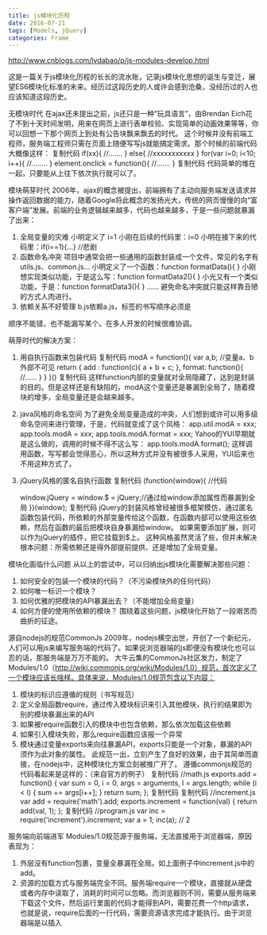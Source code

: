 ```yaml
---
title: js模块化历程
date: 2016-07-21
tags: [Models, jQuery]
categories: Frame
---
```


http://www.cnblogs.com/lvdabao/p/js-modules-develop.html

这是一篇关于js模块化历程的长长的流水账，记录js模块化思想的诞生与变迁，展望ES6模块化标准的未来。经历过这段历史的人或许会感到沧桑，没经历过的人也应该知道这段历史。
 
无模块时代
在ajax还未提出之前，js还只是一种“玩具语言”，由Brendan Eich花了不到十天时间发明，用来在网页上进行表单校验、实现简单的动画效果等等，你可以回想一下那个网页上到处有公告块飘来飘去的时代。
这个时候并没有前端工程师，服务端工程师只需在页面上随便写写js就能搞定需求。那个时候的前端代码大概像这样：
复制代码
if(xx){
     //.......
}
else{
     //xxxxxxxxxxx
}
for(var i=0; i<10; i++){
     //........
}
element.onclick = function(){
     //.......
}
复制代码
代码简单的堆在一起，只要能从上往下依次执行就可以了。
 
模块萌芽时代
2006年，ajax的概念被提出，前端拥有了主动向服务端发送请求并操作返回数据的能力，随着Google将此概念的发扬光大，传统的网页慢慢的向“富客户端”发展。前端的业务逻辑越来越多，代码也越来越多，于是一些问题就暴漏了出来：
1. 全局变量的灾难
小明定义了 i=1
小刚在后续的代码里：i=0
小明在接下来的代码里：if(i==1){...} //悲剧
 2. 函数命名冲突
项目中通常会把一些通用的函数封装成一个文件，常见的名字有utils.js、common.js...
小明定义了一个函数：function formatData(){   }
小刚想实现类似功能，于是这么写：function formatData2(){   }
小光又有一个类似功能，于是：function formatData3(){   }
......
避免命名冲突就只能这样靠丑陋的方式人肉进行。
 3. 依赖关系不好管理
b.js依赖a.js，标签的书写顺序必须是
<script type="text/javascript" src="a.js"></script>
<script type="text/javascript" src="b.js"></script>
顺序不能错，也不能漏写某个。在多人开发的时候很难协调。
 
萌芽时代的解决方案：
1. 用自执行函数来包装代码
复制代码
modA = function(){
     var a,b; //变量a、b外部不可见
     return {
          add : function(c){
               a + b + c;
          },
          format: function(){
               //......
          }
     }
}()
复制代码
这样function内部的变量就对全局隐藏了，达到是封装的目的。但是这样还是有缺陷的，modA这个变量还是暴漏到全局了，随着模块的增多，全局变量还是会越来越多。
 2. java风格的命名空间
为了避免全局变量造成的冲突，人们想到或许可以用多级命名空间来进行管理，于是，代码就变成了这个风格：
app.util.modA = xxx;
app.tools.modA = xxx;
app.tools.modA.format = xxx;
Yahoo的YUI早期就是这么做的，调用的时候不得不这么写：
app.tools.modA.format();
这样调用函数，写写都会觉得恶心，所以这种方式并没有被很多人采用，YUI后来也不用这种方式了。
 3. jQuery风格的匿名自执行函数
复制代码
(function(window){
    //代码

    window.jQuery = window.$ = jQuery;//通过给window添加属性而暴漏到全局
})(window);
复制代码
jQuery的封装风格曾经被很多框架模仿，通过匿名函数包装代码，所依赖的外部变量传给这个函数，在函数内部可以使用这些依赖，然后在函数的最后把模块自身暴漏给window。
如果需要添加扩展，则可以作为jQuery的插件，把它挂载到$上。
这种风格虽然灵活了些，但并未解决根本问题：所需依赖还是得外部提前提供、还是增加了全局变量。
 
模块化面临什么问题
从以上的尝试中，可以归纳出js模块化需要解决那些问题：
1. 如何安全的包装一个模块的代码？（不污染模块外的任何代码）
2. 如何唯一标识一个模块？
3. 如何优雅的把模块的API暴漏出去？（不能增加全局变量）
4. 如何方便的使用所依赖的模块？
围绕着这些问题，js模块化开始了一段艰苦而曲折的征途。
 
 
源自nodejs的规范CommonJs
2009年，nodejs横空出世，开创了一个新纪元，人们可以用js来编写服务端的代码了。如果说浏览器端的js即便没有模块化也可以忍的话，那服务端是万万不能的。
大牛云集的CommonJs社区发力，制定了Modules/1.0（http://wiki.commonjs.org/wiki/Modules/1.0）规范，首次定义了一个模块应该长啥样。具体来说，Modules/1.0规范包含以下内容：
1. 模块的标识应遵循的规则（书写规范）
2. 定义全局函数require，通过传入模块标识来引入其他模块，执行的结果即为别的模块暴漏出来的API
3. 如果被require函数引入的模块中也包含依赖，那么依次加载这些依赖
4. 如果引入模块失败，那么require函数应该报一个异常
5. 模块通过变量exports来向往暴漏API，exports只能是一个对象，暴漏的API须作为此对象的属性。
此规范一出，立刻产生了良好的效果，由于其简单而直接，在nodejs中，这种模块化方案立刻被推广开了。
遵循commonjs规范的代码看起来是这样的：（来自官方的例子）
复制代码
//math.js
exports.add = function() {
    var sum = 0, i = 0, args = arguments, l = args.length;
    while (i < l) {
        sum += args[i++];
    }
    return sum;
};
复制代码
复制代码
//increment.js
var add = require('math').add;
exports.increment = function(val) {
    return add(val, 1);
};
复制代码
//program.js
var inc = require('increment').increment;
var a = 1;
inc(a); // 2
 
服务端向前端进军
Modules/1.0规范源于服务端，无法直接用于浏览器端，原因表现为：
1. 外层没有function包裹，变量全暴漏在全局。如上面例子中increment.js中的add。
2. 资源的加载方式与服务端完全不同。服务端require一个模块，直接就从硬盘或者内存中读取了，消耗的时间可以忽略。而浏览器则不同，需要从服务端来下载这个文件，然后运行里面的代码才能得到API，需要花费一个http请求，也就是说，require后面的一行代码，需要资源请求完成才能执行。由于浏览器端是以插入<script>标签的形式来加载资源的（ajax方式不行，有跨域问题），没办法让代码同步执行，所以像commonjs那样的写法会直接报错。
 
所以，社区意识到，要想在浏览器环境中也能模块化，需要对规范进行升级。顺便说一句，CommonJs原来是叫ServerJs，从名字可以看出是专攻服务端的，为了统一前后端而改名CommonJs。（论起名的重要性~）
而就在社区讨论制定下一版规范的时候，内部发生了比较大的分歧，分裂出了三个主张，渐渐的形成三个不同的派别：
1.Modules/1.x派
这一波人认为，在现有基础上进行改进即可满足浏览器端的需要，既然浏览器端需要function包装，需要异步加载，那么新增一个方案，能把现有模块转化为适合浏览器端的就行了，有点像“保皇派”。基于这个主张，制定了Modules/Transport（http://wiki.commonjs.org/wiki/Modules/Transport）规范，提出了先通过工具把现有模块转化为复合浏览器上使用的模块，然后再使用的方案。
browserify就是这样一个工具，可以把nodejs的模块编译成浏览器可用的模块。（Modules/Transport规范晦涩难懂，我也不确定browserify跟它是何关联，有知道的朋友可以讲一下）
目前的最新版是Modules/1.1.1（http://wiki.commonjs.org/wiki/Modules/1.1.1），增加了一些require的属性，以及模块内增加module变量来描述模块信息，变动不大。
 2. Modules/Async派
这一波人有点像“革新派”，他们认为浏览器与服务器环境差别太大，不能沿用旧的模块标准。既然浏览器必须异步加载代码，那么模块在定义的时候就必须指明所依赖的模块，然后把本模块的代码写在回调函数里。模块的加载也是通过下载-回调这样的过程来进行，这个思想就是AMD的基础，由于“革新派”与“保皇派”的思想无法达成一致，最终从CommonJs中分裂了出去，独立制定了浏览器端的js模块化规范AMD（Asynchronous Module Definition）（https://github.com/amdjs/amdjs-api/wiki/AMD）
本文后续会继续讨论AMD规范的内容。
 3. Modules/2.0派
这一波人有点像“中间派”，既不想丢掉旧的规范，也不想像AMD那样推到重来。他们认为，Modules/1.0固然不适合浏览器，但它里面的一些理念还是很好的，（如通过require来声明依赖），新的规范应该兼容这些，AMD规范也有它好的地方（例如模块的预先加载以及通过return可以暴漏任意类型的数据，而不是像commonjs那样exports只能为object），也应采纳。最终他们制定了一个Modules/Wrappings（http://wiki.commonjs.org/wiki/Modules/Wrappings）规范，此规范指出了一个模块应该如何“包装”，包含以下内容：
1. 全局有一个module变量，用来定义模块
2. 通过module.declare方法来定义一个模块
3. module.declare方法只接收一个参数，那就是模块的factory，次factory可以是函数也可以是对象，如果是对象，那么模块输出就是此对象。
4. 模块的factory函数传入三个参数：require,exports,module，用来引入其他依赖和导出本模块API
5. 如果factory函数最后明确写有return数据（js函数中不写return默认返回undefined），那么return的内容即为模块的输出。
使用该规范的例子看起来像这样：
//可以使用exprots来对外暴漏API
module.declare(function(require, exports, module)
{
    exports.foo = "bar";
});
//也可以直接return来对外暴漏数据
module.declare(function(require)
{
return { foo: "bar" };
});
 
AMD/RequireJs的崛起与妥协
AMD的思想正如其名，异步加载所需的模块，然后在回调函数中执行主逻辑。这正是我们在浏览器端开发所习惯了的方式，其作者亲自实现了符合AMD规范的requirejs，AMD/RequireJs迅速被广大开发者所接受。
AMD规范包含以下内容：
1. 用全局函数define来定义模块，用法为：define(id?, dependencies?, factory);
2. id为模块标识，遵从CommonJS Module Identifiers规范
3. dependencies为依赖的模块数组，在factory中需传入形参与之一一对应
4. 如果dependencies的值中有"require"、"exports"或"module"，则与commonjs中的实现保持一致
5. 如果dependencies省略不写，则默认为["require", "exports", "module"]，factory中也会默认传入require,exports,module
6. 如果factory为函数，模块对外暴漏API的方法有三种：return任意类型的数据、exports.xxx=xxx、module.exports=xxx
7. 如果factory为对象，则该对象即为模块的返回值
基于以上几点基本规范，我们便可以用这样的方式来进行模块化组织代码了：
复制代码
//a.js
define(function(){
     console.log('a.js执行');
     return {
          hello: function(){
               console.log('hello, a.js');
          }
     }
});
复制代码
复制代码
//b.js
define(function(){
     console.log('b.js执行');
     return {
          hello: function(){
               console.log('hello, b.js');
          }
     }
});
复制代码
复制代码
//main.js
require(['a', 'b'], function(a, b){
     console.log('main.js执行');
     a.hello();
     $('#b').click(function(){
          b.hello();
     });
})
复制代码
上面的main.js被执行的时候，会有如下的输出：
a.js执行
b.js执行
main.js执行
hello, a.js
在点击按钮后，会输出：
hello, b.js
这结局，如你所愿吗？大体来看，是没什么问题的，因为你要的两个hello方法都正确的执行了。
但是如果细细来看，b.js被预先加载并且预先执行了，（第二行输出），b.hello这个方法是在点击了按钮之后才会执行，如果用户压根就没点，那么b.js中的代码应不应该执行呢？
这其实也是AMD/RequireJs被吐槽的一点，预先下载没什么争议，由于浏览器的环境特点，被依赖的模块肯定要预先下载的。问题在于，是否需要预先执行？如果一个模块依赖了十个其他模块，那么在本模块的代码执行之前，要先把其他十个模块的代码都执行一遍，不管这些模块是不是马上会被用到。这个性能消耗是不容忽视的。
另一点被吐槽的是，在定义模块的时候，要把所有依赖模块都罗列一遍，而且还要在factory中作为形参传进去，要写两遍很大一串模块名称，像这样：
define(['a', 'b', 'c', 'd', 'e', 'f', 'g'], function(a, b, c, d, e, f, g){  ..... })
编码过程略有不爽。
好的一点是，AMD保留了commonjs中的require、exprots、module这三个功能（上面提到的第4条）。你也可以不把依赖罗列在dependencies数组中。而是在代码中用require来引入，如下：
复制代码
define(function(){
     console.log('main2.js执行');

     require(['a'], function(a){
          a.hello();    
     });

     $('#b').click(function(){
          require(['b'], function(b){
               b.hello();
          });
     });
});
复制代码
我们在define的参数中未写明依赖，那么main2.js在执行的时候，就不会预先加载a.js和b.js，只是执行到require语句的时候才会去加载，上述代码的输出如下：
main2.js执行
a.js执行
hello, a.js
可以看到b.js并未执行，从网络请求中看，b.js也并未被下载。只有在按钮被点击的时候b.js才会被下载执行，并且在回调函数中执行模块中的方法。这就是名副其实的“懒加载”了。
 
这样的懒加载无疑会大大减轻初始化时的损耗（下载和执行都被省去了），但是弊端也是显而易见的，在后续执行a.hello和b.hello时，必须得实时下载代码然后在回调中才能执行，这样的用户体验是不好的，用户的操作会有明显的延迟卡顿。
但这样的现实并非是无法接受的，毕竟是浏览器环境，我们已经习惯了操作网页时伴随的各种loading。。。
 
但是话说过来，有没有更好的方法来处理问题呢？资源的下载阶段还是预先进行，资源执行阶段后置，等到需要的时候再执行。这样一种折衷的方式，能够融合前面两种方式的优点，而又回避了缺点。
这就是Modules/Wrappings规范，还记得前面提到的“中间派”吗？
在AMD的阵营中，也有一部分人提出这样的观点，代码里写一堆回调实在是太恶心了，他们更喜欢这样来使用模块：
复制代码
var a = require('a');
a.hello();

$('#b').click(function(){
        var b = require('b');
        b.hello();
});
复制代码
于是，AMD也终于决定作妥协，兼容Modules/Wrappings的写法，但只是部分兼容，例如并没有使用module.declare来定义模块，而还是用define，模块的执行时机也没有改变，依旧是预先执行。因此，AMD将此兼容称为Simplified CommonJS wrapping，即并不是完整的实现Modules/Wrappings。
作了此兼容后，使用requirejs就可以这么写代码了：
复制代码
//d.js
define(function(require, exports, module){
     console.log('d.js执行');
     return {
          helloA: function(){
               var a = require('a');
               a.hello();
          },
          run: function(){
               $('#b').click(function(){
                    var b = require('b');
                    b.hello();
               });
          }
     }
});
复制代码
注意定义模块时候的轻微差异，dependencies数组为空，但是factory函数的形参必须手工写上require,exports,module，（这不同于之前的dependencies和factory形参全不写），这样写即可使用Simplified CommonJS wrapping风格，与commonjs的格式一致了。
虽然使用上看起来简单，然而在理解上却给后人埋下了一个大坑。因为AMD只是支持了这样的语法，而并没有真正实现模块的延后执行。什么意思呢？上面的代码，正常来讲应该是预先下载a.js和b.js，然后在执行模块的helloA方法的时候开始执行a.js里面的代码，在点击按钮的时候开始执行b.js中的方法。实际却不是这样，只要此模块被别的模块引入，a.js和b.js中的代码还是被预先执行了。
我们把上面的代码命名为d.js，在别的地方使用它：
require(['d'], function(d){
   
});
上面的代码会输出
a.js执行
b.js执行
d.js执行
可以看出，尽管还未调用d模块的API，里面所依赖的a.js和b.js中的代码已经执行了。AMD的这种只实现语法却未真正实现功能的做法容易给人造成理解上的困难，被强烈吐槽。
（在requirejs2.0中，作者声明已经处理了此问题（https://github.com/jrburke/requirejs/wiki/Upgrading-to-RequireJS-2.0#delayed），但是我用2.1.20版测试的时候还是会预先执行，我有点不太明白原因，如果有懂的高手请指教）
 
兼容并包的CMD/seajs
既然requirejs有上述种种不甚优雅的地方，所以必然会有新东西来完善它，这就是后起之秀seajs，seajs的作者是国内大牛淘宝前端布道者玉伯。seajs全面拥抱Modules/Wrappings规范，不用requirejs那样回调的方式来编写模块。而它也不是完全按照Modules/Wrappings规范，seajs并没有使用declare来定义模块，而是使用和requirejs一样的define，或许作者本人更喜欢这个名字吧。（然而这或多或少又会给人们造成理解上的混淆），用seajs定义模块的写法如下：
复制代码
//a.js
define(function(require, exports, module){
     console.log('a.js执行');
     return {
          hello: function(){
               console.log('hello, a.js');
          }
     }
});
复制代码
复制代码
//b.js
define(function(require, exports, module){
     console.log('b.js执行');
     return {
          hello: function(){
               console.log('hello, b.js');
          }
     }
});
复制代码
复制代码
//main.js
define(function(require, exports, module){
     console.log('main.js执行');

     var a = require('a');
     a.hello();    

     $('#b').click(function(){
          var b = require('b');
          b.hello();
     });
    
});
复制代码
定义模块时无需罗列依赖数组，在factory函数中需传入形参require,exports,module，然后它会调用factory函数的toString方法，对函数的内容进行正则匹配，通过匹配到的require语句来分析依赖，这样就真正实现了commonjs风格的代码。
上面的main.js执行会输出如下：
main.js执行
a.js执行
hello, a.js
a.js和b.js都会预先下载，但是b.js中的代码却没有执行，因为还没有点击按钮。当点击按钮的时候，会输出如下：
b.js执行
hello, b.js
可以看到b.js中的代码此时才执行。这样就真正实现了“就近书写，延迟执行“，不可谓不优雅。
 
如果你一定要挑出一点不爽的话，那就是b.js的预先下载了。你可能不太想一开始就下载好所有的资源，希望像requirejs那样，等点击按钮的时候再开始下载b.js。本着兼容并包的思想，seajs也实现了这一功能，提供require.async API，在点击按钮的时候，只需这样写：
var b = require.async('b');
b.hello();
b.js就不会在一开始的时候就加载了。这个API可以说是简单漂亮。
 
关于模块对外暴漏API的方式，seajs也是融合了各家之长，支持commonjs的exports.xxx = xxx和module.exports = xxx的写法，也支持AMD的return写法，暴露的API可以是任意类型。
 
你可能会觉得seajs无非就是一个抄，把别人家的优点都抄过来组合了一下。其实不然，seajs是commonjs规范在浏览器端的践行者，对于requirejs的优点也加以吸收。看人家的名字，就是海纳百川之意。（再论起名的重要性~），既然它的思想是海纳百川，讨论是不是抄就没意义了。
鉴于seajs融合了太多的东西，已经无法说它遵循哪个规范了，所以玉伯干脆就自立门户，起名曰CMD（Common Module Definition）规范，有了纲领，就不会再存在非议了。
 
面向未来的ES6模块标准
既然模块化开发的呼声这么高，作为官方的ECMA必然要有所行动，js模块很早就列入草案，终于在2015年6月份发布了ES6正式版。然而，可能由于所涉及的技术还未成熟，ES6移除了关于模块如何加载/执行的内容，只保留了定义、引入模块的语法。所以说现在的ES6 Module还只是个雏形，半成品都算不上。但是这并不妨碍我们先窥探一下ES6模块标准。
定义一个模块不需要专门的工作，因为一个模块的作用就是对外提供API，所以只需用exoprt导出就可以了：
//方式一, a.js
export var a = 1;
export var obj = {name: 'abc', age: 20};
export function run(){....}
//方式二, b.js
var a = 1;
var obj = {name: 'abc', age: 20};
function run(){....}
export {a, obj, run}
使用模块的时候用import关键字，如：
import {run as go} from  'a'
run()
如果想要使用模块中的全部API，也可以不必把每个都列一遍，使用module关键字可以全部引入，用法：
module foo from 'a'
console.log(foo.obj);
a.run();
在花括号中指明需使用的API，并且可以用as指定别名。
 
ES6 Module的基本用法就是这样，可以看到确实是有些薄弱，而且目前还没有浏览器能支持，只能说它是面向未来了。
目前我们可以使用一些第三方模块来对ES6进行编译，转化为可以使用的ES5代码，或者是符合AMD规范的模块，例如ES6 module transpiler。另外有一个项目也提供了加载ES6模块的方法，es6-module-loader(https://github.com/ModuleLoader/es6-module-loader)，不过这都是一些临时的方案，或许明年ES7一发布，模块的加载有了标准，浏览器给与了实现，这些工具也就没有用武之地了。
 
未来还是很值得期待的，从语言的标准上支持模块化，js就可以更加自信的走进大规模企业级开发。
=======================
